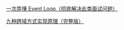 [一次弄懂 Event Loop（彻底解决此类面试问题）](https://juejin.im/post/5c3d8956e51d4511dc72c200)

[九种跨域方式实现原理（完整版）](https://github.com/ljianshu/Blog/issues/55)
